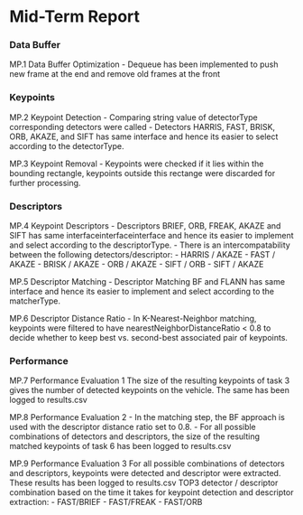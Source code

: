 # Mid-Term Report

### Data Buffer

MP.1 Data Buffer Optimization
    - Dequeue has been implemented to push new frame at the end and remove old frames at the front

### Keypoints

MP.2 Keypoint Detection
    - Comparing string value of detectorType corresponding detectors were called
    - Detectors HARRIS, FAST, BRISK, ORB, AKAZE, and SIFT has same interface and hence its easier to select according to the detectorType.

MP.3 Keypoint Removal
    - Keypoints were checked if it lies within the bounding rectangle, keypoints outside this rectange were discarded for further processing.

### Descriptors

MP.4 Keypoint Descriptors
    - Descriptors BRIEF, ORB, FREAK, AKAZE and SIFT has same interfaceinterfaceinterface and hence its easier to implement and select according to the descriptorType.
    - There is an intercompatability between the following detectors/descriptor:
        - HARRIS / AKAZE
        - FAST / AKAZE
        - BRISK / AKAZE
        - ORB / AKAZE
        - SIFT / ORB
        - SIFT / AKAZE

MP.5 Descriptor Matching
    - Descriptor Matching BF and FLANN has same interface and hence its easier to implement and select according to the matcherType.

MP.6 Descriptor Distance Ratio
    - In K-Nearest-Neighbor matching, keypoints were filtered to have nearestNeighborDistanceRatio < 0.8 to decide whether to keep best vs. second-best associated pair of keypoints.

### Performance

MP.7 Performance Evaluation 1
    The size of the resulting keypoints of task 3 gives the number of detected keypoints on the vehicle. The same has been logged to results.csv

MP.8 Performance Evaluation 2
    - In the matching step, the BF approach is used with the descriptor distance ratio set to 0.8.
    - For all possible combinations of detectors and descriptors, the size of the resulting matched keypoints of task 6 has been logged to results.csv


MP.9 Performance Evaluation 3
    For all possible combinations of detectors and descriptors, keypoints were detected and descriptor were extracted. These results has been logged to results.csv
    TOP3 detector / descriptor combination based on the time it takes for keypoint detection and descriptor extraction:
    - FAST/BRIEF
    - FAST/FREAK
    - FAST/ORB